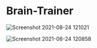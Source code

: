 # Brain-Trainer

 ![Screenshot 2021-08-24 121021](https://user-images.githubusercontent.com/49361884/130568970-6fe2ab44-fdbb-4e15-82b5-415eeea8294e.png)


![Screenshot 2021-08-24 120858](https://user-images.githubusercontent.com/49361884/130569012-47988874-ef36-4661-8fce-1f7e85f367d9.png)


